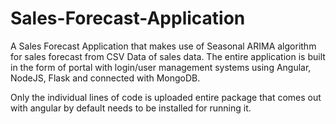 # Sales-Forecast-Application
A Sales Forecast Application that makes use of Seasonal ARIMA algorithm for sales forecast from CSV Data of sales data. The entire application is built in the form of portal with login/user management systems using Angular, NodeJS, Flask and connected with MongoDB.

Only the individual lines of code is uploaded entire package that comes out with angular by default needs to be installed for running it.
